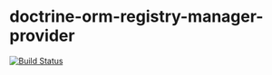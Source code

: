 doctrine-orm-registry-manager-provider
======================================

[![Build Status](https://secure.travis-ci.org/dominikzogg/doctrine-orm-registry-manager-provider.png?branch=master)](https://travis-ci.org/dominikzogg/doctrine-orm-registry-manager-provider)
